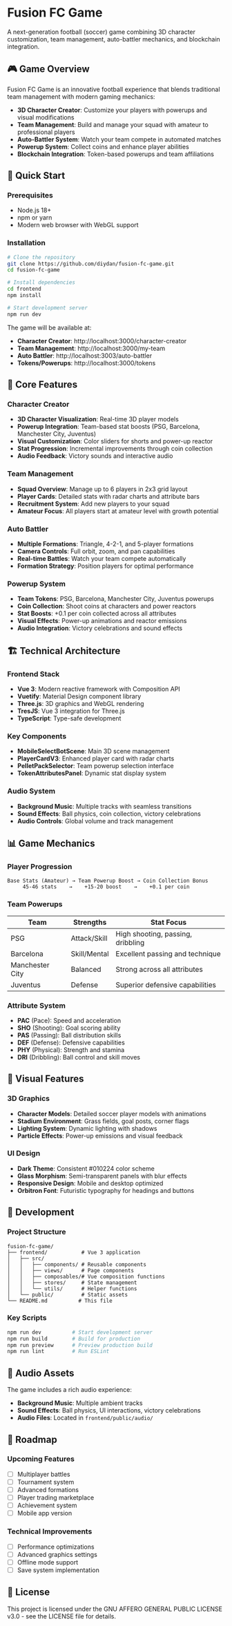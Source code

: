 # Fusion FC Game

A next-generation football (soccer) game combining 3D character customization, team management, auto-battler mechanics, and blockchain integration.

## 🎮 Game Overview

Fusion FC Game is an innovative football experience that blends traditional team management with modern gaming mechanics:

- **3D Character Creator**: Customize your players with powerups and visual modifications
- **Team Management**: Build and manage your squad with amateur to professional players
- **Auto-Battler System**: Watch your team compete in automated matches
- **Powerup System**: Collect coins and enhance player abilities
- **Blockchain Integration**: Token-based powerups and team affiliations

## 🚀 Quick Start

### Prerequisites

- Node.js 18+ 
- npm or yarn
- Modern web browser with WebGL support

### Installation

```bash
# Clone the repository
git clone https://github.com/diydan/fusion-fc-game.git
cd fusion-fc-game

# Install dependencies
cd frontend
npm install

# Start development server
npm run dev
```

The game will be available at:
- **Character Creator**: http://localhost:3000/character-creator
- **Team Management**: http://localhost:3000/my-team  
- **Auto Battler**: http://localhost:3003/auto-battler
- **Tokens/Powerups**: http://localhost:3000/tokens

## 🎯 Core Features

### Character Creator
- **3D Character Visualization**: Real-time 3D player models
- **Powerup Integration**: Team-based stat boosts (PSG, Barcelona, Manchester City, Juventus)
- **Visual Customization**: Color sliders for shorts and power-up reactor
- **Stat Progression**: Incremental improvements through coin collection
- **Audio Feedback**: Victory sounds and interactive audio

### Team Management
- **Squad Overview**: Manage up to 6 players in 2x3 grid layout
- **Player Cards**: Detailed stats with radar charts and attribute bars
- **Recruitment System**: Add new players to your squad
- **Amateur Focus**: All players start at amateur level with growth potential

### Auto Battler
- **Multiple Formations**: Triangle, 4-2-1, and 5-player formations
- **Camera Controls**: Full orbit, zoom, and pan capabilities
- **Real-time Battles**: Watch your team compete automatically
- **Formation Strategy**: Position players for optimal performance

### Powerup System
- **Team Tokens**: PSG, Barcelona, Manchester City, Juventus powerups
- **Coin Collection**: Shoot coins at characters and power reactors
- **Stat Boosts**: +0.1 per coin collected across all attributes
- **Visual Effects**: Power-up animations and reactor emissions
- **Audio Integration**: Victory celebrations and sound effects

## 🏗️ Technical Architecture

### Frontend Stack
- **Vue 3**: Modern reactive framework with Composition API
- **Vuetify**: Material Design component library
- **Three.js**: 3D graphics and WebGL rendering
- **TresJS**: Vue 3 integration for Three.js
- **TypeScript**: Type-safe development

### Key Components
- **MobileSelectBotScene**: Main 3D scene management
- **PlayerCardV3**: Enhanced player card with radar charts
- **PelletPackSelector**: Team powerup selection interface
- **TokenAttributesPanel**: Dynamic stat display system

### Audio System
- **Background Music**: Multiple tracks with seamless transitions
- **Sound Effects**: Ball physics, coin collection, victory celebrations
- **Audio Controls**: Global volume and track management

## 📊 Game Mechanics

### Player Progression
```
Base Stats (Amateur) → Team Powerup Boost → Coin Collection Bonus
     45-46 stats    →    +15-20 boost    →    +0.1 per coin
```

### Team Powerups
| Team | Strengths | Stat Focus |
|------|-----------|------------|
| PSG | Attack/Skill | High shooting, passing, dribbling |
| Barcelona | Skill/Mental | Excellent passing and technique |
| Manchester City | Balanced | Strong across all attributes |
| Juventus | Defense | Superior defensive capabilities |

### Attribute System
- **PAC** (Pace): Speed and acceleration
- **SHO** (Shooting): Goal scoring ability  
- **PAS** (Passing): Ball distribution skills
- **DEF** (Defense): Defensive capabilities
- **PHY** (Physical): Strength and stamina
- **DRI** (Dribbling): Ball control and skill moves

## 🎨 Visual Features

### 3D Graphics
- **Character Models**: Detailed soccer player models with animations
- **Stadium Environment**: Grass fields, goal posts, corner flags
- **Lighting System**: Dynamic lighting with shadows
- **Particle Effects**: Power-up emissions and visual feedback

### UI Design
- **Dark Theme**: Consistent #010224 color scheme
- **Glass Morphism**: Semi-transparent panels with blur effects
- **Responsive Design**: Mobile and desktop optimized
- **Orbitron Font**: Futuristic typography for headings and buttons

## 🔧 Development

### Project Structure
```
fusion-fc-game/
├── frontend/           # Vue 3 application
│   ├── src/
│   │   ├── components/ # Reusable components
│   │   ├── views/      # Page components
│   │   ├── composables/# Vue composition functions
│   │   ├── stores/     # State management
│   │   └── utils/      # Helper functions
│   └── public/         # Static assets
└── README.md          # This file
```

### Key Scripts
```bash
npm run dev          # Start development server
npm run build        # Build for production
npm run preview      # Preview production build
npm run lint         # Run ESLint
```

## 🎵 Audio Assets

The game includes a rich audio experience:
- **Background Music**: Multiple ambient tracks
- **Sound Effects**: Ball physics, UI interactions, victory celebrations
- **Audio Files**: Located in `frontend/public/audio/`

## 🚧 Roadmap

### Upcoming Features
- [ ] Multiplayer battles
- [ ] Tournament system
- [ ] Advanced formations
- [ ] Player trading marketplace
- [ ] Achievement system
- [ ] Mobile app version

### Technical Improvements
- [ ] Performance optimizations
- [ ] Advanced graphics settings
- [ ] Offline mode support
- [ ] Save system implementation

## 📄 License

This project is licensed under the GNU AFFERO GENERAL PUBLIC LICENSE v3.0 - see the LICENSE file for details.
